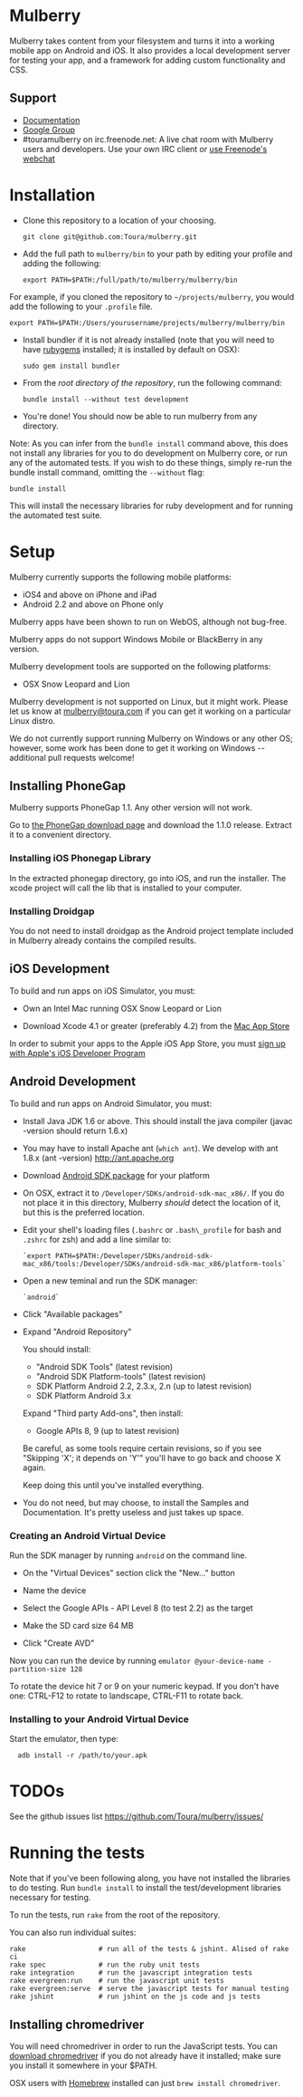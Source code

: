 # Mulberry

Mulberry takes content from your filesystem and turns it into a working mobile app
on Android and iOS. It also provides a local development server for testing
your app, and a framework for adding custom functionality and CSS.

## Support

- [Documentation](https://github.com/toura/mulberry/wiki)
- [Google Group](https://groups.google.com/forum/#!forum/toura-mulberry)
- #touramulberry on irc.freenode.net: A live chat room with Mulberry users and
  developers. Use your own IRC client or [use Freenode's webchat](http://webchat.freenode.net/)

# Installation

- Clone this repository to a location of your choosing.

    `git clone git@github.com:Toura/mulberry.git`

- Add the full path to `mulberry/bin` to your path by editing your profile and
  adding the following:

	`export PATH=$PATH:/full/path/to/mulberry/mulberry/bin`

For example, if you cloned the repository to `~/projects/mulberry`, you
would add the following to your `.profile` file.

    export PATH=$PATH:/Users/yourusername/projects/mulberry/mulberry/bin

- Install bundler if it is not already installed (note that you will need to
   have [rubygems](http://docs.rubygems.org/read/chapter/3) installed; it is
   installed by default on OSX):

    `sudo gem install bundler`

- From the *root directory of the repository*, run the following command:

    `bundle install --without test development`

- You're done! You should now be able to run mulberry from any directory.

Note: As you can infer from the `bundle install` command above, this does not
install any libraries for you to do development on Mulberry core, or run any of
the automated tests. If you wish to do these things, simply re-run the bundle
install command, omitting the `--without` flag:

	bundle install

This will install the necessary libraries for ruby development and for running
the automated test suite.


# Setup

Mulberry currently supports the following mobile platforms:

- iOS4 and above on iPhone and iPad
- Android 2.2 and above on Phone only

Mulberry apps have been shown to run on WebOS, although not bug-free.

Mulberry apps do not support Windows Mobile or BlackBerry in any version.

Mulberry development tools are supported on the following platforms:

- OSX Snow Leopard and Lion

Mulberry development is not supported on Linux, but it might work. Please let
us know at mulberry@toura.com if you can get it working on a particular Linux distro.

We do not currently support running Mulberry on Windows or any other OS;
however, some work has been done to get it working on Windows -- additional
pull requests welcome!


## Installing PhoneGap

Mulberry supports PhoneGap 1.1. Any other version will not work.

Go to [the PhoneGap download page](https://github.com/callback/phonegap/zipball/1.1.0)
and download the 1.1.0 release. Extract it to a convenient directory.


### Installing iOS Phonegap Library

In the extracted phonegap directory, go into iOS, and run the installer.
The xcode project will call the lib that is installed to your computer.


### Installing Droidgap

You do not need to install droidgap as the Android project template included in
Mulberry already contains the compiled results.


## iOS Development

To build and run apps on iOS Simulator, you must:

- Own an Intel Mac running OSX Snow Leopard or Lion

- Download Xcode 4.1 or greater (preferably 4.2) from the
   [Mac App Store](http://itunes.apple.com/us/app/xcode/id448457090?mt=12)


In order to submit your apps to the Apple iOS App Store, you must
[sign up with Apple's iOS Developer Program](http://developer.apple.com/programs/ios/)

## Android Development

To build and run apps on Android Simulator, you must:

- Install Java JDK 1.6 or above. This should install the java compiler (javac -version should return 1.6.x)

- You may have to install Apache ant (`which ant`). We develop with ant 1.8.x (ant -version)
   http://ant.apache.org

- Download [Android SDK package](http://developer.android.com/sdk/index.html) for your platform

- On OSX, extract it to `/Developer/SDKs/android-sdk-mac_x86/`. If you do not
   place it in this directory, Mulberry _should_ detect the location of it, but
   this is the preferred location.

- Edit your shell's loading files (`.bashrc` or `.bash\_profile` for bash and
   `.zshrc` for zsh) and add a line similar to:

	  `export PATH=$PATH:/Developer/SDKs/android-sdk-mac_x86/tools:/Developer/SDKs/android-sdk-mac_x86/platform-tools`

- Open a new teminal and run the SDK manager:

	  `android`

- Click "Available packages"

- Expand "Android Repository"

  You should install:

  - "Android SDK Tools" (latest revision)
  - "Android SDK Platform-tools" (latest revision)
  - SDK Platform Android 2.2, 2.3.x, 2.n (up to latest revision)
  - SDK Platform Android 3.x

  Expand "Third party Add-ons", then install:

  - Google APIs 8, 9 (up to latest revision)

  Be careful, as some tools require certain revisions, so if you see
  "Skipping 'X'; it depends on 'Y'" you'll have to go back and choose X again.

  Keep doing this until you've installed everything.

- You do not need, but may choose, to install the Samples and Documentation.
It's pretty useless and just takes up space.


### Creating an Android Virtual Device

Run the SDK manager by running `android` on the command line.

- On the "Virtual Devices" section click the "New..." button

- Name the device

- Select the Google APIs - API Level 8 (to test 2.2) as the target

- Make the SD card size 64 MB

- Click "Create AVD"

Now you can run the device by running `emulator @your-device-name -partition-size 128`

To rotate the device hit 7 or 9 on your numeric keypad. If you don't have one:
CTRL-F12 to rotate to landscape, CTRL-F11 to rotate back.


### Installing to your Android Virtual Device

Start the emulator, then type:

	  adb install -r /path/to/your.apk

# TODOs

See the github issues list https://github.com/Toura/mulberry/issues/

# Running the tests


Note that if you've been following along, you have not installed the libraries
to do testing. Run `bundle install` to install the test/development libraries necessary
for testing.

To run the tests, run `rake` from the root of the repository.

You can also run individual suites:

    rake                  # run all of the tests & jshint. Alised of rake ci
    rake spec			  # run the ruby unit tests
    rake integration      # run the javascript integration tests
    rake evergreen:run    # run the javascript unit tests
    rake evergreen:serve  # serve the javascript tests for manual testing
    rake jshint           # run jshint on the js code and js tests

## Installing chromedriver

You will need chromedriver in order to run the JavaScript tests. You can
[download chromedriver](http://code.google.com/p/chromium/downloads/list)
if you do not already have it installed; make sure you install it somewhere in your $PATH.

OSX users with [Homebrew](http://mxcl.github.com/homebrew/) installed can just `brew install chromedriver`.
